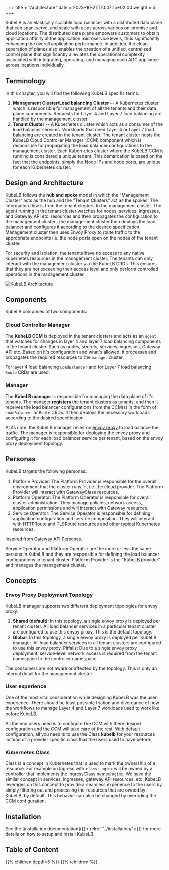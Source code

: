 +++
title = "Architecture"
date = 2023-10-27T10:07:15+02:00
weight = 5
+++

KubeLB is an elastically scalable load balancer with a distributed data plane that can span, serve, and scale with apps across various on-premise and cloud locations. The distributed data plane empowers customers to obtain application affinity at the application microservice levels, thus significantly enhancing the overall application performance. In addition, the clean separation of planes also enables the creation of a unified, centralized control plane that significantly alleviates the operational complexity associated with integrating, operating, and managing each ADC appliance across locations individually.

## Terminology

In this chapter, you will find the following KubeLB specific terms:

1. **Management Cluster/Load balancing Cluster** -- A Kubernetes cluster which is responsible for management of all the tenants and their data plane components. Requests for Layer 4 and Layer 7 load balancing are handled by the management cluster.
2. **Tenant Cluster** -- A Kubernetes cluster which acts as a consumer of the load balancer services. Workloads that need Layer 4 or Layer 7 load balancing are created in the tenant cluster. The tenant cluster hosts the KubeLB Cloud Controller Manager (CCM) component which is responsible for propagating the load balancer configurations to the management cluster. Each Kubernetes cluster where the KubeLB CCM is running is considered a unique tenant. This demarcation is based on the fact that the endpoints, simply the Node IPs and node ports, are unique for each Kubernetes cluster.

## Design and Architecture

KubeLB follows the **hub and spoke** model in which the "Management Cluster" acts as the hub and the "Tenant Clusters" act as the spokes. The information flow is from the tenant clusters to the management cluster. The agent running in the tenant cluster watches for nodes, services, ingresses, and Gateway API etc. resources and then propagates the configuration to the management cluster. The management cluster then deploys the load balancer and configures it according to the desired specification. Management cluster then uses Envoy Proxy to route traffic to the appropriate endpoints i.e. the node ports open on the nodes of the tenant cluster.

For security and isolation, the tenants have no access to any native kubernetes resources in the management cluster. The tenants can only interact with the management cluster via the KubeLB CRDs. This ensures that they are not exceeding their access level and only perform controlled operations in the management cluster.

![KubeLB Architecture](/img/kubelb/v1.1/kubelb-high-level-architecture.png?classes=shadow,border "KubeLB Architecture")

## Components

KubeLB comprises of two components:

### Cloud Controller Manager

The **KubeLB CCM** is deployed in the tenant clusters and acts as an `agent` that watches for changes in layer 4 and layer 7 load balancing components in the tenant cluster. Such as nodes, secrets, services, ingresses, Gateway API etc. Based on it's configuration and what's allowed, it processes and propagates the required resources to the `manager` cluster.

For layer 4 load balancing `LoadBalancer` and for Layer 7 load balancing `Route` CRDs are used.

### Manager

The **KubeLB manager** is responsible for managing the data plane of it's tenants. The manager **registers** the tenant clusters as tenants, and then it receives the load balancer configurations from the CCM(s) in the form of `LoadBalancer` or `Route` CRDs. It then deploys the necessary workloads according to the desired specification.

At its core, the KubeLB manager relies on [envoy proxy][1] to load balance the traffic. The manager is responsible for deploying the envoy proxy and configuring it for each load balancer service per tenant, based on the envoy proxy deployment topology.

## Personas

KubeLB targets the following personas:

1. Platform Provider: The Platform Provider is responsible for the overall environment that the cluster runs in, i.e. the cloud provider. The Platform Provider will interact with GatewayClass resources.
2. Platform Operator: The Platform Operator is responsible for overall cluster administration. They manage policies, network access, application permissions and will interact with Gateway resources.
3. Service Operator: The Service Operator is responsible for defining application configuration and service composition. They will interact with HTTPRoute and TLSRoute resources and other typical Kubernetes resources.

Inspired from [Gateway API Personas](https://gateway-api.sigs.k8s.io/#personas).

Service Operator and Platform Operator are the more or less the same persona in KubeLB and they are responsible for defining the load balancer configurations in tenant cluster. Platform Provider is the "KubeLB provider" and manages the management cluster.

## Concepts

### Envoy Proxy Deployment Topology

KubeLB manager supports two different deployment topologies for envoy proxy:

1. **Shared (default)**: In this topology, a single envoy proxy is deployed per tenant cluster. All load balancer services in a particular tenant cluster are configured to use this envoy proxy. This is the default topology.
2. **Global**: In this topology, a single envoy proxy is deployed per KubeLB manager. All load balancer services in all tenant clusters are configured to use this envoy proxy. Pitfalls: Due to a single envoy proxy deployment, service-level network access is required from the tenant namespace to the controller namespace.

The consumers are not aware or affected by the topology. This is only an internal detail for the management cluster.

### User experience

One of the most vital consideration while designing KubeLB was the user experience. There should be least possible friction and divergance of how the workflows to manage Layer 4 and Layer 7 workloads used to work like before KubeLB.

All the end users need is to configure the CCM with there desired configuration and the CCM will take care of the rest. With default configuration, all you need is to use the Class **kubelb** for your resources instead of a provider specific class that the users used to have before.

### Kubernetes Class

Class is a concept in Kubernetes that is used to mark the ownership of a resource. For example an Ingress with `class: nginx` will be owned by a controller that implements the IngressClass named `nginx`. We have the similar concept in services, ingresses, gateway API resources, etc. KubeLB leverages on this concept to provide a seamless experience to the users by simply filtering out and processing the resources that are owned by KubeLB, by default. This behavior can also be changed by overriding the CCM configuration.

## Installation

See the [installation documentation]({{< relref "../installation/">}}) for more details on how to setup and install KubeLB.

[1]: https://github.com/envoyproxy/envoy

## Table of Content

{{% children depth=5 %}}
{{% /children %}}
